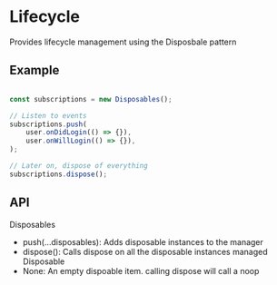 # Lifecycle

Provides lifecycle management using the Disposbale pattern

## Example

```js

const subscriptions = new Disposables();

// Listen to events
subscriptions.push(
    user.onDidLogin(() => {}),
    user.onWillLogin(() => {}),
);

// Later on, dispose of everything
subscriptions.dispose();

```

## API

Disposables
 - push(...disposables): Adds disposable instances to the manager
 - dispose(): Calls dispose on all the disposable instances managed
Disposable
 - None: An empty dispoable item. calling dispose will call a noop